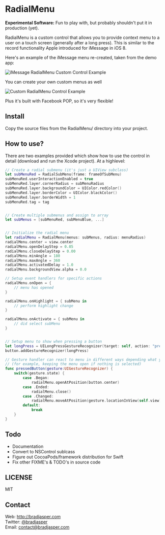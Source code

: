 # RadialMenu

**Experimental Software:** Fun to play with, but probably shouldn't put it in production (yet).

RadialMenu is a custom control that allows you to provide context menu to a user on a touch screen (generally after a long press). This is similar to the record functionality Apple introduced for iMessage in iOS 8.

Here's an example of the iMessage menu re-created, taken from the demo app:

![iMessage RadialMenu Custom Control Example](https://raw.githubusercontent.com/bradjasper/RadialMenu/master/images/imessage-radialmenu-screencast-example.gif)

You can create your own custom menus as well

![Custom RadialMenu Control Example](https://raw.githubusercontent.com/bradjasper/RadialMenu/master/images/default-radialmenu-screencast-example.gif)

Plus it's built with Facebook POP, so it's very flexible!

## Install

Copy the source files from the RadialMenu/ directory into your project.


## How to use?

There are two examples provided which show how to use the control in detail (download and run the Xcode project). At a highlevel:


```swift
// Create a radial submenu (it's just a UIView subclass)
let subMenuRed = RadialSubMenu(frame: frameOfSubMenu)
subMenuRed.userInteractionEnabled = true
subMenuRed.layer.cornerRadius = subMenuRadius
subMenuRed.layer.backgroundColor = UIColor.redColor()
subMenuRed.layer.borderColor = UIColor.blackColor()
subMenuRed.layer.borderWidth = 1
subMenuRed.tag = tag


// Create multiple submenus and assign to array
let subMenus = [subMenuRed, subMenuBlue, ...]


// Initialize the radial menu
let radialMenu = RadialMenu(menus: subMenus, radius: menuRadius)
radialMenu.center = view.center
radialMenu.openDelayStep = 0.05
radialMenu.closeDelayStep = 0.00
radialMenu.minAngle = 180
radialMenu.maxAngle = 360
radialMenu.activatedDelay = 1.0
radialMenu.backgroundView.alpha = 0.0

// Setup event handlers for specific actions
radialMenu.onOpen = {
    // menu has opened
}

radialMenu.onHighlight = { subMenu in
    // perform highlight change
}

radialMenu.onActivate = { subMenu in
    // did select subMenu
}


// Setup menu to show when pressing a button
let longPress = UILongPressGestureRecognizer(target: self, action: "pressedButton:")
button.addGestureRecognizer(longPress)

// Gesture handler can react to menu in different ways depending what you want
// (for example, keeping the menu open if nothing is selected)
func pressedButton(gesture:UIGestureRecognizer) {
    switch(gesture.state) {
        case .Began:
            radialMenu.openAtPosition(button.center)
        case .Ended:
            radialMenu.close()
        case .Changed:
            radialMenu.moveAtPosition(gesture.locationInView(self.view))
        default:
            break
    }
}
```


## Todo

- Documentation
- Convert to NSControl sublcass
- Figure out CocoaPods/framework distribution for Swift
- Fix other FIXME's & TODO's in source code

## LICENSE

MIT

## Contact

Web: http://bradjasper.com<br>
Twitter: <a href="https://twitter.com/bradjasper">@bradjasper</a><br>
Email: <a href="mailto:contact@bradjasper.com">contact@bradjasper.com</a><br>

